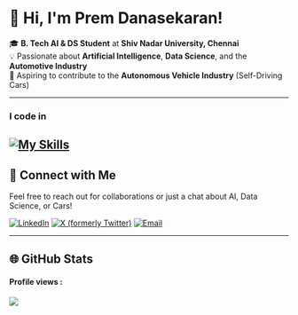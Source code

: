 # 👋 Hi, I'm Prem Danasekaran!

🎓 **B. Tech AI & DS Student** at **Shiv Nadar University, Chennai**  
💡 Passionate about **Artificial Intelligence**, **Data Science**, and the **Automotive Industry**  
🚗 Aspiring to contribute to the **Autonomous Vehicle Industry** (Self-Driving Cars)  

---

### I code in
[![My Skills](https://skillicons.dev/icons?i=py,c,java,html,css,flask,firebase,mysql)](https://skillicons.dev)
---

## 🌟 Connect with Me
Feel free to reach out for collaborations or just a chat about AI, Data Science, or Cars!

[![LinkedIn](https://img.shields.io/badge/-LinkedIn-blue?style=flat&logo=linkedin&logoColor=white)](https://www.linkedin.com/in/prem-danasekaran-654a33290/)  [![X (formerly Twitter)](https://img.shields.io/badge/-X-black?style=flat&logo=x&logoColor=white)](https://x.com/Prem91178399)  [![Email](https://img.shields.io/badge/-Email-red?style=flat&logo=gmail&logoColor=white)](mailto:premdanasekaran@gmail.com)

---

## 🌐 GitHub Stats
#### Profile views : 
![](https://komarev.com/ghpvc/?username=Black-Hawk-005&style=for-the-badge)
